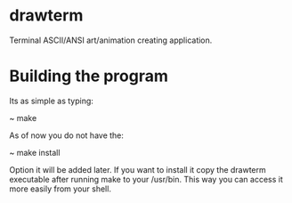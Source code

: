 # drawterm
Terminal ASCII/ANSI art/animation creating application.

# Building the program
Its as simple as typing:

~ make

As of now you do not have the:

~ make install

Option it will be added later. If you want to install it copy the drawterm executable
after running make to your /usr/bin. This way you can access it more easily from your
shell.